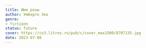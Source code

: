 ```yaml
---
title: Имя розы
author: Умберто Эко
genre:
- fictionn
status: future
cover: https://cv3.litres.ru/pub/c/cover_max1500/8707135.jpg
date: 2023-07-08
---
```


